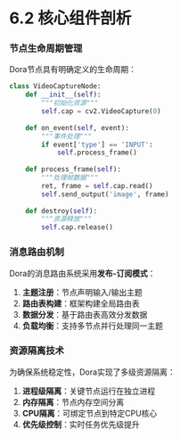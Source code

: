 # 6.2 核心组件剖析

### 节点生命周期管理

Dora节点具有明确定义的生命周期：

```python
class VideoCaptureNode:
    def __init__(self):
        """初始化资源"""
        self.cap = cv2.VideoCapture(0)
    
    def on_event(self, event):
        """事件处理"""
        if event['type'] == 'INPUT':
            self.process_frame()
    
    def process_frame(self):
        """处理帧数据"""
        ret, frame = self.cap.read()
        self.send_output('image', frame)
    
    def destroy(self):
        """资源释放"""
        self.cap.release()
```

### 消息路由机制

Dora的消息路由系统采用**发布-订阅模式**：

1. **主题注册**：节点声明输入/输出主题
2. **路由表构建**：框架构建全局路由表
3. **数据分发**：基于路由表高效分发数据
4. **负载均衡**：支持多节点并行处理同一主题

### 资源隔离技术

为确保系统稳定性，Dora实现了多级资源隔离：

1. **进程级隔离**：关键节点运行在独立进程
2. **内存隔离**：节点内存空间分离
3. **CPU隔离**：可绑定节点到特定CPU核心
4. **优先级控制**：实时任务优先级提升